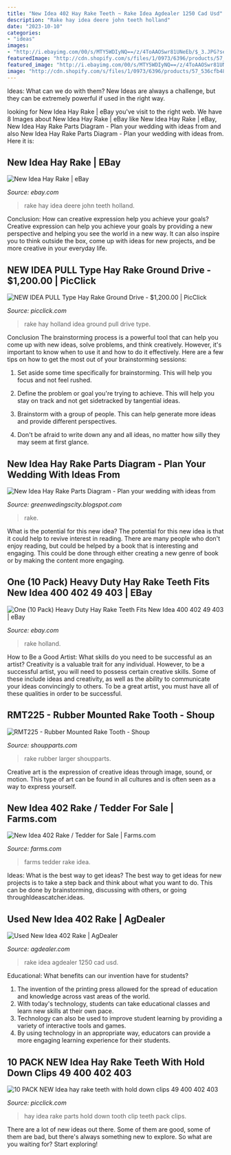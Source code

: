 ```yaml
---
title: "New Idea 402 Hay Rake Teeth ~ Rake Idea Agdealer 1250 Cad Usd"
description: "Rake hay idea deere john teeth holland"
date: "2023-10-10"
categories:
- "ideas"
images:
- "http://i.ebayimg.com/00/s/MTY5WDIyNQ==/z/4ToAAOSwr81UNeEb/$_3.JPG?set_id=2"
featuredImage: "http://cdn.shopify.com/s/files/1/0973/6396/products/57_536cfb48-8eed-4f21-9d16-2e62616a5075_1024x1024.jpg?v=1553284437"
featured_image: "http://i.ebayimg.com/00/s/MTY5WDIyNQ==/z/4ToAAOSwr81UNeEb/$_3.JPG?set_id=2"
image: "http://cdn.shopify.com/s/files/1/0973/6396/products/57_536cfb48-8eed-4f21-9d16-2e62616a5075_1024x1024.jpg?v=1553284437"
---
```



Ideas: What can we do with them?
New Ideas are always a challenge, but they can be extremely powerful if used in the right way.

	

		
looking for New Idea Hay Rake | eBay you've visit to the right web. We have 8 Images about New Idea Hay Rake | eBay like New Idea Hay Rake | eBay, New Idea Hay Rake Parts Diagram - Plan your wedding with ideas from and also New Idea Hay Rake Parts Diagram - Plan your wedding with ideas from. Here it is:
		
    
## New Idea Hay Rake | EBay

<img loading=lazy src="http://i.ebayimg.com/00/s/MTY5WDIyNQ==/z/4ToAAOSwr81UNeEb/$_3.JPG?set_id=2" onerror="this.onerror=null;this.src='https://tse4.mm.bing.net/th?id=OIP.yWRTSq9isQjRaz27CMnuCwAAAA&amp;pid=15.1';" alt="New Idea Hay Rake | eBay">

_Source: ebay.com_

>rake hay idea deere john teeth holland. 

	

Conclusion: How can creative expression help you achieve your goals?
Creative expression can help you achieve your goals by providing a new perspective and helping you see the world in a new way. It can also inspire you to think outside the box, come up with ideas for new projects, and be more creative in your everyday life.

    
## NEW IDEA PULL Type Hay Rake Ground Drive - $1,200.00 | PicClick

<img loading=lazy src="https://www.picclickimg.com/d/l400/pict/323395635977_/New-holland-256-hay-rake.jpg" onerror="this.onerror=null;this.src='https://tse3.mm.bing.net/th?id=OIP.nMkoCZko1ggWOhsaNgFZRgAAAA&amp;pid=15.1';" alt="NEW IDEA PULL Type Hay Rake Ground Drive - $1,200.00 | PicClick">

_Source: picclick.com_

>rake hay holland idea ground pull drive type. 

	

Conclusion
The brainstorming process is a powerful tool that can help you come up with new ideas, solve problems, and think creatively. However, it's important to know when to use it and how to do it effectively. Here are a few tips on how to get the most out of your brainstorming sessions:
1. Set aside some time specifically for brainstorming. This will help you focus and not feel rushed.

2. Define the problem or goal you're trying to achieve. This will help you stay on track and not get sidetracked by tangential ideas.

3. Brainstorm with a group of people. This can help generate more ideas and provide different perspectives.

4. Don't be afraid to write down any and all ideas, no matter how silly they may seem at first glance.

    
## New Idea Hay Rake Parts Diagram - Plan Your Wedding With Ideas From

<img loading=lazy src="http://cdn.shopify.com/s/files/1/0973/6396/products/57_536cfb48-8eed-4f21-9d16-2e62616a5075_1024x1024.jpg?v=1553284437" onerror="this.onerror=null;this.src='https://tse4.mm.bing.net/th?id=OIP.-v92jpAlyfmVHqBA9PkvEAHaHa&amp;pid=15.1';" alt="New Idea Hay Rake Parts Diagram - Plan your wedding with ideas from">

_Source: greenwedingscity.blogspot.com_

>rake. 

	

What is the potential for this new idea?
The potential for this new idea is that it could help to revive interest in reading. There are many people who don't enjoy reading, but could be helped by a book that is interesting and engaging. This could be done through either creating a new genre of book or by making the content more engaging.

    
## One (10 Pack) Heavy Duty Hay Rake Teeth Fits New Idea 400 402 49 403 | EBay

<img loading=lazy src="https://i.ebayimg.com/images/g/BxQAAOSw8~xgR68D/s-l400.jpg" onerror="this.onerror=null;this.src='https://tse4.mm.bing.net/th?id=OIP.3pKv6OMizF38g9D_kOzwwwAAAA&amp;pid=15.1';" alt="One (10 Pack) Heavy Duty Hay Rake Teeth Fits New Idea 400 402 49 403 | eBay">

_Source: ebay.com_

>rake holland. 

	

How to Be a Good Artist: What skills do you need to be successful as an artist?
Creativity is a valuable trait for any individual. However, to be a successful artist, you will need to possess certain creative skills. Some of these include ideas and creativity, as well as the ability to communicate your ideas convincingly to others. To be a great artist, you must have all of these qualities in order to be successful.

    
## RMT225 - Rubber Mounted Rake Tooth - Shoup

<img loading=lazy src="https://www.shoupparts.com/uploadedimages/products/rmt225sm.jpg" onerror="this.onerror=null;this.src='https://tse4.mm.bing.net/th?id=OIP.wFOGIahKtEDxW8cxBn5LRAHaHa&amp;pid=15.1';" alt="RMT225 - Rubber Mounted Rake Tooth - Shoup">

_Source: shoupparts.com_

>rake rubber larger shoupparts. 

	

Creative art is the expression of creative ideas through image, sound, or motion. This type of art can be found in all cultures and is often seen as a way to express yourself.

    
## New Idea 402 Rake / Tedder For Sale | Farms.com

<img loading=lazy src="http://images.farms.com/ufe-images/files/dealers/stoltz-sales-service-mildmay/listingimages/100650-5.jpg" onerror="this.onerror=null;this.src='https://tse1.mm.bing.net/th?id=OIP.Q3Vsk5ysg_v36p1QyYp6wQHaFj&amp;pid=15.1';" alt="New Idea 402 Rake / Tedder for Sale | Farms.com">

_Source: farms.com_

>farms tedder rake idea. 

	

Ideas: What is the best way to get ideas?
The best way to get ideas for new projects is to take a step back and think about what you want to do. This can be done by brainstorming, discussing with others, or going throughIdeascatcher.ideas.

    
## Used New Idea 402 Rake | AgDealer

<img loading=lazy src="https://img.agdealer.com/90/13914990.jpg" onerror="this.onerror=null;this.src='https://tse4.mm.bing.net/th?id=OIP.gUVEWp69ljPS1SDQBIHOPwHaFj&amp;pid=15.1';" alt="Used New Idea 402 Rake | AgDealer">

_Source: agdealer.com_

>rake idea agdealer 1250 cad usd. 

	

Educational: What benefits can our invention have for students?
1. The invention of the printing press allowed for the spread of education and knowledge across vast areas of the world.
2. With today's technology, students can take educational classes and learn new skills at their own pace.
3. Technology can also be used to improve student learning by providing a variety of interactive tools and games.
4. By using technology in an appropriate way, educators can provide a more engaging learning experience for their students.

    
## 10 PACK NEW Idea Hay Rake Teeth With Hold Down Clips 49 400 402 403

<img loading=lazy src="https://www.picclickimg.com/d/l400/pict/183849458822_/New-Idea-Hay-Rake-Tooth-With-Hold-Down.jpg" onerror="this.onerror=null;this.src='https://tse4.mm.bing.net/th?id=OIP.hgY7Bi4Uiaq3s7mwXRD0VQAAAA&amp;pid=15.1';" alt="10 PACK NEW Idea hay rake teeth with hold down clips 49 400 402 403">

_Source: picclick.com_

>hay idea rake parts hold down tooth clip teeth pack clips. 

	

There are a lot of new ideas out there. Some of them are good, some of them are bad, but there's always something new to explore. So what are you waiting for? Start exploring!

